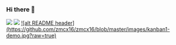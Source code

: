 ### Hi there 👋
<img src='https://drive.google.com/file/d/1MVKdl1u5rqpSHxeLXFxhg-3vbO_mDrOH/view?usp=sharing'/>
<img src='https://drive.google.com/file/d/1MVKdl1u5rqpSHxeLXFxhg-3vbO_mDrOH/view?usp=drive_link'/>
<a href="https://drive.google.com/uc?export=download&id=15B9sVQpIXlQ2JeYOm9V5SNiLHiInW9tU" target="_blank" rel="download org image">![alt README header](https://github.com/zmcx16/zmcx16/blob/master/images/kanban1-demo.jpg?raw=true)</a>
<!--
**teddysm/teddysm** is a ✨ _special_ ✨ repository because its `README.md` (this file) appears on your GitHub profile.

Here are some ideas to get you started:

- 🔭 I’m currently working on ...
- 🌱 I’m currently learning ...
- 👯 I’m looking to collaborate on ...
- 🤔 I’m looking for help with ...
- 💬 Ask me about ...
- 📫 How to reach me: ...
- 😄 Pronouns: ...
- ⚡ Fun fact: ...
-->
